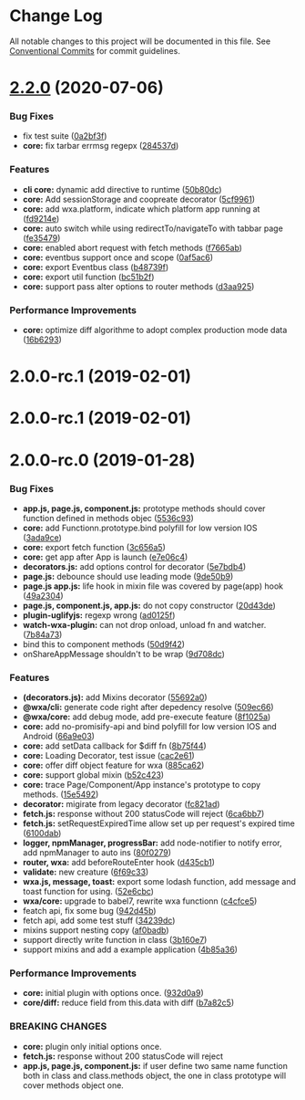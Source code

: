 # Change Log

All notable changes to this project will be documented in this file.
See [Conventional Commits](https://conventionalcommits.org) for commit guidelines.

# [2.2.0](https://github.com/wxajs/wxa/compare/v2.1.14...v2.2.0) (2020-07-06)


### Bug Fixes

* fix test suite ([0a2bf3f](https://github.com/wxajs/wxa/commit/0a2bf3f184d528b81251e35671fb8cf2e8d04694))
* **core:** fix tarbar errmsg regepx ([284537d](https://github.com/wxajs/wxa/commit/284537d57b2c80bc556b6d36b826ba7c8408a4fe))


### Features

* **cli core:** dynamic add directive to runtime ([50b80dc](https://github.com/wxajs/wxa/commit/50b80dccd3e78a4f0b363819eacb2ff09d000085))
* **core:** Add sessionStorage and coopreate decorator ([5cf9961](https://github.com/wxajs/wxa/commit/5cf9961bbe2a08ff8407b2fc544ec50038760cf4))
* **core:** add wxa.platform, indicate which platform app running at ([fd9214e](https://github.com/wxajs/wxa/commit/fd9214ec6dd34dd47d085b417057b50a82d5dfad))
* **core:** auto switch while using redirectTo/navigateTo with tabbar page ([fe35479](https://github.com/wxajs/wxa/commit/fe354799b0f3e03d18d0e330b933332a722ab057))
* **core:** enabled abort request with fetch methods ([f7665ab](https://github.com/wxajs/wxa/commit/f7665ab7885d373d2aebe31e58a4314101dc471b))
* **core:** eventbus support once and scope ([0af5ac6](https://github.com/wxajs/wxa/commit/0af5ac6b2356548e765b8b700ca79eb18d0c1889))
* **core:** export Eventbus class ([b48739f](https://github.com/wxajs/wxa/commit/b48739fc4afd63f9c9bdb1f8d2a4acc3c3903c33))
* **core:** export util function ([bc51b2f](https://github.com/wxajs/wxa/commit/bc51b2f6efef0c6bc3e324667ac63d4aedb2b903))
* **core:** support pass alter options to router methods ([d3aa925](https://github.com/wxajs/wxa/commit/d3aa9255e30a15b98e1242436a0099da585896d1))


### Performance Improvements

* **core:** optimize diff algorithme to adopt complex production mode data ([16b6293](https://github.com/wxajs/wxa/commit/16b62931b18d3a04240a18e32778b8965556041d))





<a name="2.0.0-rc.1"></a>
# 2.0.0-rc.1 (2019-02-01)



<a name="2.0.0-rc.1"></a>
# 2.0.0-rc.1 (2019-02-01)



<a name="2.0.0-rc.0"></a>
# 2.0.0-rc.0 (2019-01-28)


### Bug Fixes

* **app.js, page.js, component.js:** prototype methods should cover function defined in methods objec ([5536c93](https://github.com/wxajs/wxa/commit/5536c93))
* **core:** add Functionn.prototype.bind polyfill for low version IOS ([3ada9ce](https://github.com/wxajs/wxa/commit/3ada9ce))
* **core:** export fetch function ([3c656a5](https://github.com/wxajs/wxa/commit/3c656a5))
* **core:** get app after App is launch ([e7e06c4](https://github.com/wxajs/wxa/commit/e7e06c4))
* **decorators.js:** add options control for decorator ([5e7bdb4](https://github.com/wxajs/wxa/commit/5e7bdb4))
* **page.js:** debounce should use leading mode ([9de50b9](https://github.com/wxajs/wxa/commit/9de50b9))
* **page.js app.js:** life hook in mixin file  was covered by page(app) hook ([49a2304](https://github.com/wxajs/wxa/commit/49a2304))
* **page.js, component.js, app.js:** do not copy constructor ([20d43de](https://github.com/wxajs/wxa/commit/20d43de))
* **plugin-uglifyjs:** regexp wrong ([ad0125f](https://github.com/wxajs/wxa/commit/ad0125f))
* **watch-wxa-plugin:** can not drop onload, unload fn and watcher. ([7b84a73](https://github.com/wxajs/wxa/commit/7b84a73))
* bind this to component methods ([50d9f42](https://github.com/wxajs/wxa/commit/50d9f42))
* onShareAppMessage shouldn't to be wrap ([9d708dc](https://github.com/wxajs/wxa/commit/9d708dc))


### Features

* **(decorators.js):** add Mixins decorator ([55692a0](https://github.com/wxajs/wxa/commit/55692a0))
* **@wxa/cli:** generate code right after depedency resolve ([509ec66](https://github.com/wxajs/wxa/commit/509ec66))
* **@wxa/core:** add debug mode, add pre-execute feature ([8f1025a](https://github.com/wxajs/wxa/commit/8f1025a))
* **core:** add no-promisify-api and bind polyfill for low version IOS and Android ([66a9e03](https://github.com/wxajs/wxa/commit/66a9e03))
* **core:** add setData callback for $diff fn ([8b75f44](https://github.com/wxajs/wxa/commit/8b75f44))
* **core:** Loading Decorator, test issue ([cac2e61](https://github.com/wxajs/wxa/commit/cac2e61))
* **core:** offer diff object feature for wxa ([885ca62](https://github.com/wxajs/wxa/commit/885ca62))
* **core:** support global mixin ([b52c423](https://github.com/wxajs/wxa/commit/b52c423))
* **core:** trace Page/Component/App instance's prototype to copy methods. ([15e5492](https://github.com/wxajs/wxa/commit/15e5492))
* **decorator:** migirate from legacy decorator ([fc821ad](https://github.com/wxajs/wxa/commit/fc821ad))
* **fetch.js:** response without 200 statusCode will reject ([6ca6bb7](https://github.com/wxajs/wxa/commit/6ca6bb7))
* **fetch.js:** setRequestExpiredTime allow set up per request's expired time ([6100dab](https://github.com/wxajs/wxa/commit/6100dab))
* **logger, npmManager, progressBar:** add node-notifier to notify error, add npmManager to auto ins ([80f0279](https://github.com/wxajs/wxa/commit/80f0279))
* **router, wxa:** add beforeRouteEnter hook ([d435cb1](https://github.com/wxajs/wxa/commit/d435cb1))
* **validate:** new creature ([6f69c33](https://github.com/wxajs/wxa/commit/6f69c33))
* **wxa.js, message, toast:** export some lodash function, add message and toast function for using. ([52e6cbc](https://github.com/wxajs/wxa/commit/52e6cbc))
* **wxa/core:** upgrade to babel7, rewrite wxa functionn ([c4cfce5](https://github.com/wxajs/wxa/commit/c4cfce5))
* featch api, fix some bug ([942d45b](https://github.com/wxajs/wxa/commit/942d45b))
* fetch api, add some test stuff ([34239dc](https://github.com/wxajs/wxa/commit/34239dc))
* mixins support nesting copy ([af0badb](https://github.com/wxajs/wxa/commit/af0badb))
* support directly write function in class ([3b160e7](https://github.com/wxajs/wxa/commit/3b160e7))
* support mixins and add a example application ([4b85a36](https://github.com/wxajs/wxa/commit/4b85a36))


### Performance Improvements

* **core:** initial plugin with options once. ([932d0a9](https://github.com/wxajs/wxa/commit/932d0a9))
* **core/diff:** reduce field from this.data with diff ([b7a82c5](https://github.com/wxajs/wxa/commit/b7a82c5))


### BREAKING CHANGES

* **core:** plugin only initial options once.
* **fetch.js:** response without 200 statusCode will reject
* **app.js, page.js, component.js:** if user define two same name function both in class and class.methods object, the
one in class prototype will cover methods object one.
